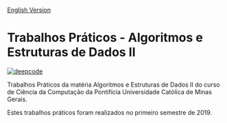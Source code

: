 [English Version](README.EN.md)

# Trabalhos Práticos - Algoritmos e Estruturas de Dados II
[![deepcode](https://www.deepcode.ai/api/gh/badge?key=eyJhbGciOiJIUzI1NiIsInR5cCI6IkpXVCJ9.eyJwbGF0Zm9ybTEiOiJnaCIsIm93bmVyMSI6IkhlbnJpcXVlbWNjIiwicmVwbzEiOiJUUHNfQUVEMiIsImluY2x1ZGVMaW50IjpmYWxzZSwiYXV0aG9ySWQiOjIzNTQyLCJpYXQiOjE2MDIxMDk5ODR9.Nupvxpqr-Kko8Gv9vWNCEErNzmH3NnVb6berZvoham0)](https://www.deepcode.ai/app/gh/Henriquemcc/TPs_AED2/_/dashboard?utm_content=gh%2FHenriquemcc%2FTPs_AED2)

Trabalhos Práticos da matéria Algoritmos e Estruturas de Dados II do curso de Ciência da Computação da Pontifícia Universidade Católica de Minas Gerais.

Estes trabalhos práticos foram realizados no primeiro semestre de 2019.
